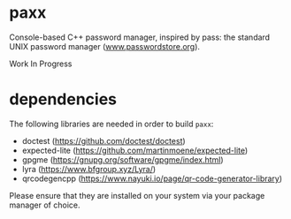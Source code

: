 # paxx
Console-based C++ password manager, inspired by pass: the standard UNIX
password manager (www.passwordstore.org).

Work In Progress

# dependencies
The following libraries are needed in order to build `paxx`:

* doctest (https://github.com/doctest/doctest)
* expected-lite (https://github.com/martinmoene/expected-lite)
* gpgme (https://gnupg.org/software/gpgme/index.html)
* lyra (https://www.bfgroup.xyz/Lyra/)
* qrcodegencpp (https://www.nayuki.io/page/qr-code-generator-library)

Please ensure that they are installed on your system via your package manager of choice.
